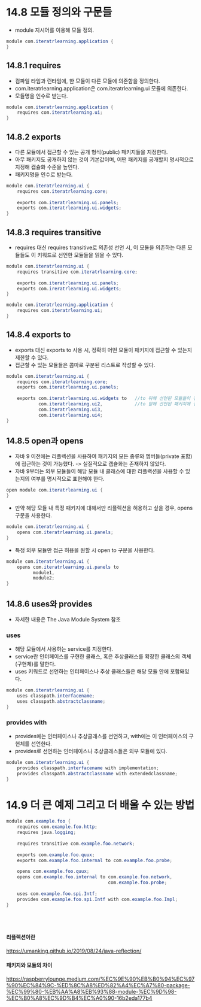 # 14.8 모듈 정의와 구문들
- module 지시어를 이용해 모듈 정의.
```java
module com.iteratrlearning.application {
}
```

## 14.8.1 requires
- 컴파일 타임과 런타임에, 한 모듈이 다른 모듈에 의존함을 정의한다.
- com.iteratrlearning.application은 com.iteratrlearning.ui 모듈에 의존한다.
- 모듈명을 인수로 받는다.
```java
module com.iteratrlearning.application {
    requires com.iteratrlearning.ui;
}
```

## 14.8.2 exports
- 다른 모듈에서 접근할 수 있는 공개 형식(public) 패키지들을 지정한다.
- 아무 패키지도 공개하지 않는 것이 기본값이며, 어떤 패키지를 공개할지 명시적으로 지정해 캡슐화 수준을 높인다.
- 패키지명을 인수로 받는다.
```java
module com.iteratrlearning.ui {
    requires com.iteratrlearning.core;
    
    exports com.iteratrlearning.ui.panels;
    exports com.iteratrlearning.ui.widgets;
}
```

## 14.8.3 requires transitive
- requires 대신 requires transitive로 의존성 선언 시, 이 모듈을 의존하는 다른 모듈들도 이 키워드로 선언한 모듈들을 읽을 수 있다.
```java
module com.iteratrlearning.ui {
    requires transitive com.iteratrlearning.core;
    
    exports com.iteratrlearning.ui.panels;
    exports com.ireratrlearning.ui.widgets;
}

module com.iteratrlearning.application {
    requires com.iteratrlearning.ui;
}
```

## 14.8.4 exports to
- exports 대신 exports to 사용 시, 정확히 어떤 모듈이 패키지에 접근할 수 있는지 제한할 수 있다.
- 접근할 수 있는 모듈들은 콤마로 구분된 리스트로 작성할 수 있다.
```java
module com.iteratrlearning.ui {
    requires com.iteratrlearning.core;
    exports com.iteratrlearning.ui.panels;
    
    exports com.iteratrlearning.ui.widgets to   //to 뒤에 선언된 모듈들이 접근할 패키지
            com.iteratrlearning.ui2,            //to 앞에 선언된 패키지에 접근 가능한 모듈들
            com.iteratrlearning.ui3,
            com.iteratrlearning.ui4;
}
```

## 14.8.5 open과 opens
- 자바 9 이전에는 리플렉션을 사용하여 패키지의 모든 종류와 멤버들(private 포함)에 접근하는 것이 가능했다. -> 실질적으로 캡슐화는 존재하지 않았다.
- 자바 9부터는 외부 모듈들이 해당 모듈 내 클래스에 대한 리플랙션을 사용할 수 있는지의 여부를 명시적으로 표현해야 한다. 
```java
open module com.iteratrlearning.ui {
}
```
- 만약 해당 모듈 내 특정 패키지에 대해서만 리플렉션을 허용하고 싶을 경우, opens 구문을 사용한다.
```java
module com.iteratrlearning.ui {
    opens com.iteratrlearning.ui.panels;
}
```
- 특정 외부 모듈만 접근 허용을 원할 시 open to 구문을 사용한다.
```java
module com.iteratrlearning.ui {
    opens com.iteratrlearning.ui.panels to 
          module1, 
          module2;
}
```

## 14.8.6 uses와 provides
- 자세한 내용은 The Java Module System 참조
### uses
- 해당 모듈에서 사용하는 service를 지정한다.
- service란 인터페이스를 구현한 클래스, 혹은 추상클래스를 확장한 클래스의 객체(구현체)를 말한다.
- uses 키워드로 선언하는 인터페이스나 추상 클래스들은 해당 모듈 안에 포함돼있다.
```java
module com.iteratrlearning.ui {
    uses classpath.interfacename;
    uses classpath.abstractclassname;
}
```
### provides with
- provides에는 인터페이스나 추상클래스를 선언하고, with에는 이 인터페이스의 구현체를 선언한다.
- provides로 선언하는 인터페이스나 추상클래스들은 외부 모듈에 있다.
```java
module com.iteratrlearning.ui {
    provides classpath.interfacename with implementation;
    provides classpath.abstractclassname with extendedclassname;
}
```

# 14.9 더 큰 예제 그리고 더 배울 수 있는 방법
```java
module com.example.foo {
    requires com.example.foo.http;
    requires java.logging;
    
    requires transitive com.example.foo.network;
    
    exports com.example.foo.quux;
    exports com.example.foo.internal to com.example.foo.probe;
    
    opens com.example.foo.quux;
    opens com.example.foo.internal to com.example.foo.network, 
                                      com.example.foo.probe;
    
    uses com.example.foo.spi.Intf;
    provides com.example.foo.spi.Intf with com.example.foo.Impl;
}
```

<br><br>
#### 리플렉션이란
https://umanking.github.io/2019/08/24/java-reflection/
<br>
#### 패키지와 모듈의 차이
https://raspberrylounge.medium.com/%EC%9E%90%EB%B0%94%EC%97%90%EC%84%9C-%ED%8C%A8%ED%82%A4%EC%A7%80-package-%EC%99%80-%EB%AA%A8%EB%93%88-module-%EC%9D%98-%EC%B0%A8%EC%9D%B4%EC%A0%90-16b2eda177b4
